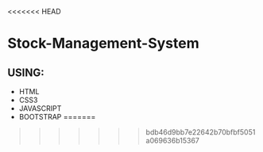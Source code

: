 <<<<<<< HEAD
# Stock-Management-System

## USING:
- HTML
- CSS3
- JAVASCRIPT
- BOOTSTRAP
=======

>>>>>>> bdb46d9bb7e22642b70bfbf5051a069636b15367
